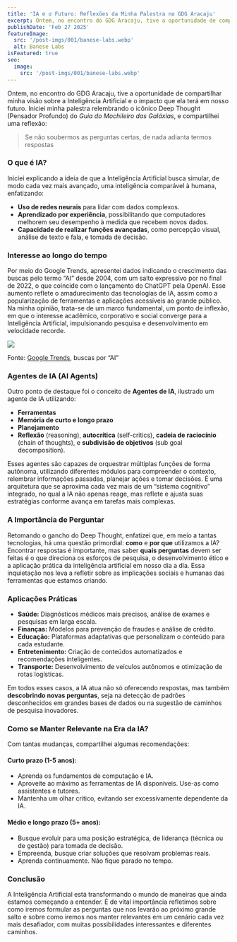 ```yaml
---
title: 'IA e o Futuro: Reflexões da Minha Palestra no GDG Aracaju'
excerpt: Ontem, no encontro do GDG Aracaju, tive a oportunidade de compartilhar minha visão sobre a Inteligência Artificial e o impacto que ela terá em nosso futuro.
publishDate: 'Feb 27 2025'
featureImage:
  src: '/post-imgs/001/banese-labs.webp'
  alt: Banese Labs
isFeatured: true
seo:
  image:
    src: '/post-imgs/001/banese-labs.webp'
---
```


Ontem, no encontro do GDG Aracaju, tive a oportunidade de compartilhar minha visão sobre a Inteligência Artificial e o impacto que ela terá em nosso futuro. Iniciei minha palestra relembrando o icônico Deep Thought (Pensador Profundo) do _Guia do Mochileiro das Galáxias_, e compartilhei uma reflexão:

> Se não soubermos as perguntas certas, de nada adianta termos respostas

### O que é IA?

Iniciei explicando a ideia de que a Inteligência Artificial busca simular, de modo cada vez mais avançado, uma inteligência comparável à humana, enfatizando:

- **Uso de redes neurais** para lidar com dados complexos.
- **Aprendizado por experiência**, possibilitando que computadores melhorem seu desempenho à medida que recebem novos dados.
- **Capacidade de realizar funções avançadas**, como percepção visual, análise de texto e fala, e tomada de decisão.

### **Interesse ao longo do tempo**

Por meio do Google Trends, apresentei dados indicando o crescimento das buscas pelo termo “AI” desde 2004, com um salto expressivo por no final de 2022, o que coincide com o lançamento do ChatGPT pela OpenAI. Esse aumento reflete o amadurecimento das tecnologias de IA, assim como a popularização de ferramentas e aplicações acessíveis ao grande público. Na minha opinião, trata-se de um marco fundamental, um ponto de inflexão, em que o interesse acadêmico, corporativo e social converge para a Inteligência Artificial, impulsionando pesquisa e desenvolvimento em velocidade recorde.

![](https://marcelsud.blog/wp-content/uploads/2025/02/image-1.png?w=1003)

Fonte: [Google Trends](https://trends.google.com/trends/explore?date=all&q=AI&hl=pt), buscas por “AI”

### **Agentes de IA (AI Agents)**

Outro ponto de destaque foi o conceito de **Agentes de IA**, ilustrado um agente de IA utilizando:

- **Ferramentas**
- **Memória de curto e longo prazo**
- **Planejamento**
- **Reflexão** (reasoning), **autocrítica** (self-critics), **cadeia de raciocínio** (chain of thoughts), e **subdivisão de objetivos** (sub goal decomposition).

Esses agentes são capazes de orquestrar múltiplas funções de forma autônoma, utilizando diferentes módulos para compreender o contexto, relembrar informações passadas, planejar ações e tomar decisões. É uma arquitetura que se aproxima cada vez mais de um “sistema cognitivo” integrado, no qual a IA não apenas reage, mas reflete e ajusta suas estratégias conforme avança em tarefas mais complexas.

### **A Importância de Perguntar**

Retomando o gancho do Deep Thought, enfatizei que, em meio a tantas tecnologias, há uma questão primordial: **como** e **por que** utilizamos a IA? Encontrar respostas é importante, mas saber **quais perguntas** devem ser feitas é o que direciona os esforços de pesquisa, o desenvolvimento ético e a aplicação prática da inteligência artificial em nosso dia a dia. Essa inquietação nos leva a refletir sobre as implicações sociais e humanas das ferramentas que estamos criando.

### **Aplicações Práticas**

- **Saúde:** Diagnósticos médicos mais precisos, análise de exames e pesquisas em larga escala.
- **Finanças:** Modelos para prevenção de fraudes e análise de crédito.
- **Educação:** Plataformas adaptativas que personalizam o conteúdo para cada estudante.
- **Entretenimento:** Criação de conteúdos automatizados e recomendações inteligentes.
- **Transporte:** Desenvolvimento de veículos autônomos e otimização de rotas logísticas.

Em todos esses casos, a IA atua não só oferecendo respostas, mas também **descobrindo novas perguntas**, seja na detecção de padrões desconhecidos em grandes bases de dados ou na sugestão de caminhos de pesquisa inovadores.

### **Como se Manter Relevante na Era da IA?**

Com tantas mudanças, compartilhei algumas recomendações:

#### **Curto prazo (1-5 anos):**

- Aprenda os fundamentos de computação e IA.
- Aproveite ao máximo as ferramentas de IA disponíveis. Use-as como assistentes e tutores.
- Mantenha um olhar crítico, evitando ser excessivamente dependente da IA.

#### **Médio e longo prazo (5+ anos):**

- Busque evoluir para uma posição estratégica, de liderança (técnica ou de gestão) para tomada de decisão.
- Empreenda, busque criar soluções que resolvam problemas reais.
- Aprenda continuamente. Não fique parado no tempo.

### **Conclusão**

A Inteligência Artificial está transformando o mundo de maneiras que ainda estamos começando a entender. É de vital importância refletimos sobre como iremos formular as perguntas que nos levarão ao próximo grande salto e sobre como iremos nos manter relevantes em um cenário cada vez mais desafiador, com muitas possibilidades interessantes e diferentes caminhos.
